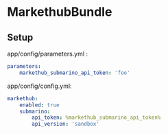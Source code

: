 # MarkethubBundle


## Setup 

app/config/parameters.yml :

```yaml
parameters:
    markethub_submarino_api_token: 'foo'
```

app/config/config.yml:

```yaml
markethub:
    enabled: true
    submarino:
        api_token: %markethub_submarino_api_token%
        api_version: 'sandbox'        
```